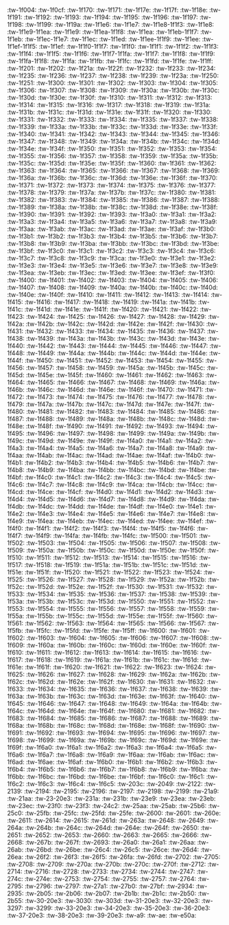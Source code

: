 :tw-1f004:
:tw-1f0cf:
:tw-1f170:
:tw-1f171:
:tw-1f17e:
:tw-1f17f:
:tw-1f18e:
:tw-1f191:
:tw-1f192:
:tw-1f193:
:tw-1f194:
:tw-1f195:
:tw-1f196:
:tw-1f197:
:tw-1f198:
:tw-1f199:
:tw-1f19a:
:tw-1f1e6:
:tw-1f1e7:
:tw-1f1e8-1f1f3:
:tw-1f1e8:
:tw-1f1e9-1f1ea:
:tw-1f1e9:
:tw-1f1ea-1f1f8:
:tw-1f1ea:
:tw-1f1eb-1f1f7:
:tw-1f1eb:
:tw-1f1ec-1f1e7:
:tw-1f1ec:
:tw-1f1ed:
:tw-1f1ee-1f1f9:
:tw-1f1ee:
:tw-1f1ef-1f1f5:
:tw-1f1ef:
:tw-1f1f0-1f1f7:
:tw-1f1f0:
:tw-1f1f1:
:tw-1f1f2:
:tw-1f1f3:
:tw-1f1f4:
:tw-1f1f5:
:tw-1f1f6:
:tw-1f1f7-1f1fa:
:tw-1f1f7:
:tw-1f1f8:
:tw-1f1f9:
:tw-1f1fa-1f1f8:
:tw-1f1fa:
:tw-1f1fb:
:tw-1f1fc:
:tw-1f1fd:
:tw-1f1fe:
:tw-1f1ff:
:tw-1f201:
:tw-1f202:
:tw-1f21a:
:tw-1f22f:
:tw-1f232:
:tw-1f233:
:tw-1f234:
:tw-1f235:
:tw-1f236:
:tw-1f237:
:tw-1f238:
:tw-1f239:
:tw-1f23a:
:tw-1f250:
:tw-1f251:
:tw-1f300:
:tw-1f301:
:tw-1f302:
:tw-1f303:
:tw-1f304:
:tw-1f305:
:tw-1f306:
:tw-1f307:
:tw-1f308:
:tw-1f309:
:tw-1f30a:
:tw-1f30b:
:tw-1f30c:
:tw-1f30d:
:tw-1f30e:
:tw-1f30f:
:tw-1f310:
:tw-1f311:
:tw-1f312:
:tw-1f313:
:tw-1f314:
:tw-1f315:
:tw-1f316:
:tw-1f317:
:tw-1f318:
:tw-1f319:
:tw-1f31a:
:tw-1f31b:
:tw-1f31c:
:tw-1f31d:
:tw-1f31e:
:tw-1f31f:
:tw-1f320:
:tw-1f330:
:tw-1f331:
:tw-1f332:
:tw-1f333:
:tw-1f334:
:tw-1f335:
:tw-1f337:
:tw-1f338:
:tw-1f339:
:tw-1f33a:
:tw-1f33b:
:tw-1f33c:
:tw-1f33d:
:tw-1f33e:
:tw-1f33f:
:tw-1f340:
:tw-1f341:
:tw-1f342:
:tw-1f343:
:tw-1f344:
:tw-1f345:
:tw-1f346:
:tw-1f347:
:tw-1f348:
:tw-1f349:
:tw-1f34a:
:tw-1f34b:
:tw-1f34c:
:tw-1f34d:
:tw-1f34e:
:tw-1f34f:
:tw-1f350:
:tw-1f351:
:tw-1f352:
:tw-1f353:
:tw-1f354:
:tw-1f355:
:tw-1f356:
:tw-1f357:
:tw-1f358:
:tw-1f359:
:tw-1f35a:
:tw-1f35b:
:tw-1f35c:
:tw-1f35d:
:tw-1f35e:
:tw-1f35f:
:tw-1f360:
:tw-1f361:
:tw-1f362:
:tw-1f363:
:tw-1f364:
:tw-1f365:
:tw-1f366:
:tw-1f367:
:tw-1f368:
:tw-1f369:
:tw-1f36a:
:tw-1f36b:
:tw-1f36c:
:tw-1f36d:
:tw-1f36e:
:tw-1f36f:
:tw-1f370:
:tw-1f371:
:tw-1f372:
:tw-1f373:
:tw-1f374:
:tw-1f375:
:tw-1f376:
:tw-1f377:
:tw-1f378:
:tw-1f379:
:tw-1f37a:
:tw-1f37b:
:tw-1f37c:
:tw-1f380:
:tw-1f381:
:tw-1f382:
:tw-1f383:
:tw-1f384:
:tw-1f385:
:tw-1f386:
:tw-1f387:
:tw-1f388:
:tw-1f389:
:tw-1f38a:
:tw-1f38b:
:tw-1f38c:
:tw-1f38d:
:tw-1f38e:
:tw-1f38f:
:tw-1f390:
:tw-1f391:
:tw-1f392:
:tw-1f393:
:tw-1f3a0:
:tw-1f3a1:
:tw-1f3a2:
:tw-1f3a3:
:tw-1f3a4:
:tw-1f3a5:
:tw-1f3a6:
:tw-1f3a7:
:tw-1f3a8:
:tw-1f3a9:
:tw-1f3aa:
:tw-1f3ab:
:tw-1f3ac:
:tw-1f3ad:
:tw-1f3ae:
:tw-1f3af:
:tw-1f3b0:
:tw-1f3b1:
:tw-1f3b2:
:tw-1f3b3:
:tw-1f3b4:
:tw-1f3b5:
:tw-1f3b6:
:tw-1f3b7:
:tw-1f3b8:
:tw-1f3b9:
:tw-1f3ba:
:tw-1f3bb:
:tw-1f3bc:
:tw-1f3bd:
:tw-1f3be:
:tw-1f3bf:
:tw-1f3c0:
:tw-1f3c1:
:tw-1f3c2:
:tw-1f3c3:
:tw-1f3c4:
:tw-1f3c6:
:tw-1f3c7:
:tw-1f3c8:
:tw-1f3c9:
:tw-1f3ca:
:tw-1f3e0:
:tw-1f3e1:
:tw-1f3e2:
:tw-1f3e3:
:tw-1f3e4:
:tw-1f3e5:
:tw-1f3e6:
:tw-1f3e7:
:tw-1f3e8:
:tw-1f3e9:
:tw-1f3ea:
:tw-1f3eb:
:tw-1f3ec:
:tw-1f3ed:
:tw-1f3ee:
:tw-1f3ef:
:tw-1f3f0:
:tw-1f400:
:tw-1f401:
:tw-1f402:
:tw-1f403:
:tw-1f404:
:tw-1f405:
:tw-1f406:
:tw-1f407:
:tw-1f408:
:tw-1f409:
:tw-1f40a:
:tw-1f40b:
:tw-1f40c:
:tw-1f40d:
:tw-1f40e:
:tw-1f40f:
:tw-1f410:
:tw-1f411:
:tw-1f412:
:tw-1f413:
:tw-1f414:
:tw-1f415:
:tw-1f416:
:tw-1f417:
:tw-1f418:
:tw-1f419:
:tw-1f41a:
:tw-1f41b:
:tw-1f41c:
:tw-1f41d:
:tw-1f41e:
:tw-1f41f:
:tw-1f420:
:tw-1f421:
:tw-1f422:
:tw-1f423:
:tw-1f424:
:tw-1f425:
:tw-1f426:
:tw-1f427:
:tw-1f428:
:tw-1f429:
:tw-1f42a:
:tw-1f42b:
:tw-1f42c:
:tw-1f42d:
:tw-1f42e:
:tw-1f42f:
:tw-1f430:
:tw-1f431:
:tw-1f432:
:tw-1f433:
:tw-1f434:
:tw-1f435:
:tw-1f436:
:tw-1f437:
:tw-1f438:
:tw-1f439:
:tw-1f43a:
:tw-1f43b:
:tw-1f43c:
:tw-1f43d:
:tw-1f43e:
:tw-1f440:
:tw-1f442:
:tw-1f443:
:tw-1f444:
:tw-1f445:
:tw-1f446:
:tw-1f447:
:tw-1f448:
:tw-1f449:
:tw-1f44a:
:tw-1f44b:
:tw-1f44c:
:tw-1f44d:
:tw-1f44e:
:tw-1f44f:
:tw-1f450:
:tw-1f451:
:tw-1f452:
:tw-1f453:
:tw-1f454:
:tw-1f455:
:tw-1f456:
:tw-1f457:
:tw-1f458:
:tw-1f459:
:tw-1f45a:
:tw-1f45b:
:tw-1f45c:
:tw-1f45d:
:tw-1f45e:
:tw-1f45f:
:tw-1f460:
:tw-1f461:
:tw-1f462:
:tw-1f463:
:tw-1f464:
:tw-1f465:
:tw-1f466:
:tw-1f467:
:tw-1f468:
:tw-1f469:
:tw-1f46a:
:tw-1f46b:
:tw-1f46c:
:tw-1f46d:
:tw-1f46e:
:tw-1f46f:
:tw-1f470:
:tw-1f471:
:tw-1f472:
:tw-1f473:
:tw-1f474:
:tw-1f475:
:tw-1f476:
:tw-1f477:
:tw-1f478:
:tw-1f479:
:tw-1f47a:
:tw-1f47b:
:tw-1f47c:
:tw-1f47d:
:tw-1f47e:
:tw-1f47f:
:tw-1f480:
:tw-1f481:
:tw-1f482:
:tw-1f483:
:tw-1f484:
:tw-1f485:
:tw-1f486:
:tw-1f487:
:tw-1f488:
:tw-1f489:
:tw-1f48a:
:tw-1f48b:
:tw-1f48c:
:tw-1f48d:
:tw-1f48e:
:tw-1f48f:
:tw-1f490:
:tw-1f491:
:tw-1f492:
:tw-1f493:
:tw-1f494:
:tw-1f495:
:tw-1f496:
:tw-1f497:
:tw-1f498:
:tw-1f499:
:tw-1f49a:
:tw-1f49b:
:tw-1f49c:
:tw-1f49d:
:tw-1f49e:
:tw-1f49f:
:tw-1f4a0:
:tw-1f4a1:
:tw-1f4a2:
:tw-1f4a3:
:tw-1f4a4:
:tw-1f4a5:
:tw-1f4a6:
:tw-1f4a7:
:tw-1f4a8:
:tw-1f4a9:
:tw-1f4aa:
:tw-1f4ab:
:tw-1f4ac:
:tw-1f4ad:
:tw-1f4ae:
:tw-1f4af:
:tw-1f4b0:
:tw-1f4b1:
:tw-1f4b2:
:tw-1f4b3:
:tw-1f4b4:
:tw-1f4b5:
:tw-1f4b6:
:tw-1f4b7:
:tw-1f4b8:
:tw-1f4b9:
:tw-1f4ba:
:tw-1f4bb:
:tw-1f4bc:
:tw-1f4bd:
:tw-1f4be:
:tw-1f4bf:
:tw-1f4c0:
:tw-1f4c1:
:tw-1f4c2:
:tw-1f4c3:
:tw-1f4c4:
:tw-1f4c5:
:tw-1f4c6:
:tw-1f4c7:
:tw-1f4c8:
:tw-1f4c9:
:tw-1f4ca:
:tw-1f4cb:
:tw-1f4cc:
:tw-1f4cd:
:tw-1f4ce:
:tw-1f4cf:
:tw-1f4d0:
:tw-1f4d1:
:tw-1f4d2:
:tw-1f4d3:
:tw-1f4d4:
:tw-1f4d5:
:tw-1f4d6:
:tw-1f4d7:
:tw-1f4d8:
:tw-1f4d9:
:tw-1f4da:
:tw-1f4db:
:tw-1f4dc:
:tw-1f4dd:
:tw-1f4de:
:tw-1f4df:
:tw-1f4e0:
:tw-1f4e1:
:tw-1f4e2:
:tw-1f4e3:
:tw-1f4e4:
:tw-1f4e5:
:tw-1f4e6:
:tw-1f4e7:
:tw-1f4e8:
:tw-1f4e9:
:tw-1f4ea:
:tw-1f4eb:
:tw-1f4ec:
:tw-1f4ed:
:tw-1f4ee:
:tw-1f4ef:
:tw-1f4f0:
:tw-1f4f1:
:tw-1f4f2:
:tw-1f4f3:
:tw-1f4f4:
:tw-1f4f5:
:tw-1f4f6:
:tw-1f4f7:
:tw-1f4f9:
:tw-1f4fa:
:tw-1f4fb:
:tw-1f4fc:
:tw-1f500:
:tw-1f501:
:tw-1f502:
:tw-1f503:
:tw-1f504:
:tw-1f505:
:tw-1f506:
:tw-1f507:
:tw-1f508:
:tw-1f509:
:tw-1f50a:
:tw-1f50b:
:tw-1f50c:
:tw-1f50d:
:tw-1f50e:
:tw-1f50f:
:tw-1f510:
:tw-1f511:
:tw-1f512:
:tw-1f513:
:tw-1f514:
:tw-1f515:
:tw-1f516:
:tw-1f517:
:tw-1f518:
:tw-1f519:
:tw-1f51a:
:tw-1f51b:
:tw-1f51c:
:tw-1f51d:
:tw-1f51e:
:tw-1f51f:
:tw-1f520:
:tw-1f521:
:tw-1f522:
:tw-1f523:
:tw-1f524:
:tw-1f525:
:tw-1f526:
:tw-1f527:
:tw-1f528:
:tw-1f529:
:tw-1f52a:
:tw-1f52b:
:tw-1f52c:
:tw-1f52d:
:tw-1f52e:
:tw-1f52f:
:tw-1f530:
:tw-1f531:
:tw-1f532:
:tw-1f533:
:tw-1f534:
:tw-1f535:
:tw-1f536:
:tw-1f537:
:tw-1f538:
:tw-1f539:
:tw-1f53a:
:tw-1f53b:
:tw-1f53c:
:tw-1f53d:
:tw-1f550:
:tw-1f551:
:tw-1f552:
:tw-1f553:
:tw-1f554:
:tw-1f555:
:tw-1f556:
:tw-1f557:
:tw-1f558:
:tw-1f559:
:tw-1f55a:
:tw-1f55b:
:tw-1f55c:
:tw-1f55d:
:tw-1f55e:
:tw-1f55f:
:tw-1f560:
:tw-1f561:
:tw-1f562:
:tw-1f563:
:tw-1f564:
:tw-1f565:
:tw-1f566:
:tw-1f567:
:tw-1f5fb:
:tw-1f5fc:
:tw-1f5fd:
:tw-1f5fe:
:tw-1f5ff:
:tw-1f600:
:tw-1f601:
:tw-1f602:
:tw-1f603:
:tw-1f604:
:tw-1f605:
:tw-1f606:
:tw-1f607:
:tw-1f608:
:tw-1f609:
:tw-1f60a:
:tw-1f60b:
:tw-1f60c:
:tw-1f60d:
:tw-1f60e:
:tw-1f60f:
:tw-1f610:
:tw-1f611:
:tw-1f612:
:tw-1f613:
:tw-1f614:
:tw-1f615:
:tw-1f616:
:tw-1f617:
:tw-1f618:
:tw-1f619:
:tw-1f61a:
:tw-1f61b:
:tw-1f61c:
:tw-1f61d:
:tw-1f61e:
:tw-1f61f:
:tw-1f620:
:tw-1f621:
:tw-1f622:
:tw-1f623:
:tw-1f624:
:tw-1f625:
:tw-1f626:
:tw-1f627:
:tw-1f628:
:tw-1f629:
:tw-1f62a:
:tw-1f62b:
:tw-1f62c:
:tw-1f62d:
:tw-1f62e:
:tw-1f62f:
:tw-1f630:
:tw-1f631:
:tw-1f632:
:tw-1f633:
:tw-1f634:
:tw-1f635:
:tw-1f636:
:tw-1f637:
:tw-1f638:
:tw-1f639:
:tw-1f63a:
:tw-1f63b:
:tw-1f63c:
:tw-1f63d:
:tw-1f63e:
:tw-1f63f:
:tw-1f640:
:tw-1f645:
:tw-1f646:
:tw-1f647:
:tw-1f648:
:tw-1f649:
:tw-1f64a:
:tw-1f64b:
:tw-1f64c:
:tw-1f64d:
:tw-1f64e:
:tw-1f64f:
:tw-1f680:
:tw-1f681:
:tw-1f682:
:tw-1f683:
:tw-1f684:
:tw-1f685:
:tw-1f686:
:tw-1f687:
:tw-1f688:
:tw-1f689:
:tw-1f68a:
:tw-1f68b:
:tw-1f68c:
:tw-1f68d:
:tw-1f68e:
:tw-1f68f:
:tw-1f690:
:tw-1f691:
:tw-1f692:
:tw-1f693:
:tw-1f694:
:tw-1f695:
:tw-1f696:
:tw-1f697:
:tw-1f698:
:tw-1f699:
:tw-1f69a:
:tw-1f69b:
:tw-1f69c:
:tw-1f69d:
:tw-1f69e:
:tw-1f69f:
:tw-1f6a0:
:tw-1f6a1:
:tw-1f6a2:
:tw-1f6a3:
:tw-1f6a4:
:tw-1f6a5:
:tw-1f6a6:
:tw-1f6a7:
:tw-1f6a8:
:tw-1f6a9:
:tw-1f6aa:
:tw-1f6ab:
:tw-1f6ac:
:tw-1f6ad:
:tw-1f6ae:
:tw-1f6af:
:tw-1f6b0:
:tw-1f6b1:
:tw-1f6b2:
:tw-1f6b3:
:tw-1f6b4:
:tw-1f6b5:
:tw-1f6b6:
:tw-1f6b7:
:tw-1f6b8:
:tw-1f6b9:
:tw-1f6ba:
:tw-1f6bb:
:tw-1f6bc:
:tw-1f6bd:
:tw-1f6be:
:tw-1f6bf:
:tw-1f6c0:
:tw-1f6c1:
:tw-1f6c2:
:tw-1f6c3:
:tw-1f6c4:
:tw-1f6c5:
:tw-203c:
:tw-2049:
:tw-2122:
:tw-2139:
:tw-2194:
:tw-2195:
:tw-2196:
:tw-2197:
:tw-2198:
:tw-2199:
:tw-21a9:
:tw-21aa:
:tw-23-20e3:
:tw-231a:
:tw-231b:
:tw-23e9:
:tw-23ea:
:tw-23eb:
:tw-23ec:
:tw-23f0:
:tw-23f3:
:tw-24c2:
:tw-25aa:
:tw-25ab:
:tw-25b6:
:tw-25c0:
:tw-25fb:
:tw-25fc:
:tw-25fd:
:tw-25fe:
:tw-2600:
:tw-2601:
:tw-260e:
:tw-2611:
:tw-2614:
:tw-2615:
:tw-261d:
:tw-263a:
:tw-2648:
:tw-2649:
:tw-264a:
:tw-264b:
:tw-264c:
:tw-264d:
:tw-264e:
:tw-264f:
:tw-2650:
:tw-2651:
:tw-2652:
:tw-2653:
:tw-2660:
:tw-2663:
:tw-2665:
:tw-2666:
:tw-2668:
:tw-267b:
:tw-267f:
:tw-2693:
:tw-26a0:
:tw-26a1:
:tw-26aa:
:tw-26ab:
:tw-26bd:
:tw-26be:
:tw-26c4:
:tw-26c5:
:tw-26ce:
:tw-26d4:
:tw-26ea:
:tw-26f2:
:tw-26f3:
:tw-26f5:
:tw-26fa:
:tw-26fd:
:tw-2702:
:tw-2705:
:tw-2708:
:tw-2709:
:tw-270a:
:tw-270b:
:tw-270c:
:tw-270f:
:tw-2712:
:tw-2714:
:tw-2716:
:tw-2728:
:tw-2733:
:tw-2734:
:tw-2744:
:tw-2747:
:tw-274c:
:tw-274e:
:tw-2753:
:tw-2754:
:tw-2755:
:tw-2757:
:tw-2764:
:tw-2795:
:tw-2796:
:tw-2797:
:tw-27a1:
:tw-27b0:
:tw-27bf:
:tw-2934:
:tw-2935:
:tw-2b05:
:tw-2b06:
:tw-2b07:
:tw-2b1b:
:tw-2b1c:
:tw-2b50:
:tw-2b55:
:tw-30-20e3:
:tw-3030:
:tw-303d:
:tw-31-20e3:
:tw-32-20e3:
:tw-3297:
:tw-3299:
:tw-33-20e3:
:tw-34-20e3:
:tw-35-20e3:
:tw-36-20e3:
:tw-37-20e3:
:tw-38-20e3:
:tw-39-20e3:
:tw-a9:
:tw-ae:
:tw-e50a:
